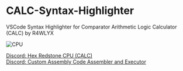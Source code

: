 # CALC-Syntax-Highlighter  
VSCode Syntax Highlighter for Comparator Arithmetic Logic Calculator (CALC) by R4WLYX  


![CPU](https://cdn.discordapp.com/attachments/1053276878636601385/1053276878930194502/IMG_20221208_203712.jpg)  

[Discord: Hex Redstone CPU (CALC)](https://discord.com/channels/841473212763734027/1053276878636601385)  
[Discord: Custom Assembly Code Assembler and Executor](https://discord.com/channels/841473212763734027/1052796425181872178)  
